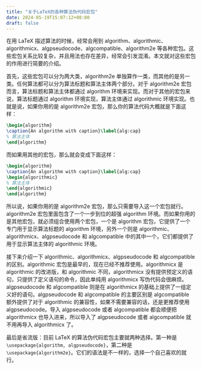 ```yaml
---
title: "关于LaTeX的各种算法伪代码宏包"
date: 2024-05-19T15:07:12+08:00
draft: false
---
```


在用 LaTeX 描述算法的时候，经常会用到 algorithm、algorithmic、algorithmicx、algpseudocode、algcompatible、algorithm2e 等各种宏包。这些宏包关系比较复杂，并且用法也存在差异，经常会引发混淆。本文就对这些宏包的作用进行简要的介绍。

首先，这些宏包可以分为两大类，algorithm2e 单独算作一类，而其他的是另一类。任何算法都可以分为算法标题和算法主体两个部分。对于 algorithm2e 宏包而言，算法标题和算法主体都通过 algorithm 环境来实现。而对于其他的宏包来说，算法标题通过 algorithm 环境实现，算法主体通过 algorithmic 环境实现。也就是说，如果你用的是 algorithm2e 宏包，那么你的算法代码大概就是下面这样：

```latex
\begin{algorithm}
\caption{An algorithm with caption}\label{alg:cap}
% 算法主体
\end{algorithm}
```

而如果用其他的宏包，那么就会变成下面这样：

```latex
\begin{algorithm}
\caption{An algorithm with caption}\label{alg:cap}
\begin{algorithmic}
% 算法主体
\end{algorithmic}
\end{algorithm}
```

所以说，如果你用的是 algorithm2e 宏包，那么只需要导入这一个宏包就行。algorithm2e 宏包里面包含了一个一步到位的超强 algorithm 环境。而如果你用的是其他宏包，就必须组合使用两个宏包，一个是 algorithm 宏包，它提供了一个专门用于显示算法标题的 algorithm 环境，另外一个则是 algorithmic、algorithmicx、algpseudocode 和 algcompatible 中的其中一个，它们都提供了用于显示算法主体的 algorithmic 环境。

接下来介绍一下 algorithmic、algorithmicx、algpseudocode 和 algcompatible 的区别。algorithmic 宏包是最早的，现在已经不推荐使用。algorithmicx 是 algorithmic 的改进版，和 algorithmic 不同，algorithmicx 没有提供预定义的语句，只提供了定义语句的命令，因此单纯用 algorithmicx 写伪代码会很麻烦。algpseudocode 和 algcompatible 则是在 algorithmicx 的基础上提供了一组定义好的语句。algpseudocode 和 algcompatible 的主要区别是 algcompatible 额外提供了对于 algorithmic 的兼容性，如果不需要兼容的话，还是更推荐使用 algpseudocode。导入 algpseudocode 或者 algcompatible 都会顺便把 algorithmicx 也导入进来，所以导入了 algpseudocode 或者 algcompatible 就不用再导入 algorithmicx 了。

最后是省流版：目前 LaTeX 的算法伪代码宏包主要就两种选择。第一种是`\usepackage{algorithm, algpseudocode}`，第二种是`\usepackage{algorithm2e}`。它们的语法是不一样的，选择一个自己喜欢的就行。
